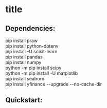 # title

## Dependencies:
pip install praw  
pip install python-dotenv  
pip install -U scikit-learn  
pip install pandas  
pip install numpy  
python -m pip install scipy  
python -m pip install -U matplotlib  
pip install seaborn  
pip install yfinance --upgrade --no-cache-dir  

## Quickstart:
